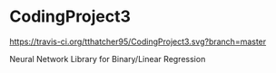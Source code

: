# CodingProject3
https://travis-ci.org/tthatcher95/CodingProject3.svg?branch=master

Neural Network Library for Binary/Linear Regression

